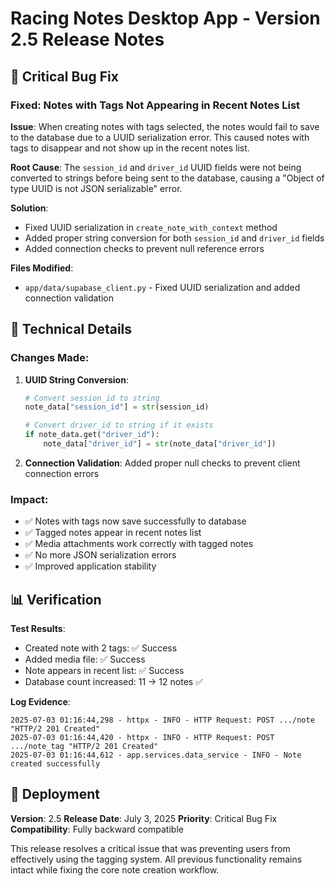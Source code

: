# Racing Notes Desktop App - Version 2.5 Release Notes

## 🐛 Critical Bug Fix

### Fixed: Notes with Tags Not Appearing in Recent Notes List

**Issue**: When creating notes with tags selected, the notes would fail to save to the database due to a UUID serialization error. This caused notes with tags to disappear and not show up in the recent notes list.

**Root Cause**: The `session_id` and `driver_id` UUID fields were not being converted to strings before being sent to the database, causing a "Object of type UUID is not JSON serializable" error.

**Solution**: 
- Fixed UUID serialization in `create_note_with_context` method
- Added proper string conversion for both `session_id` and `driver_id` fields
- Added connection checks to prevent null reference errors

**Files Modified**:
- `app/data/supabase_client.py` - Fixed UUID serialization and added connection validation

## 🔧 Technical Details

### Changes Made:
1. **UUID String Conversion**: 
   ```python
   # Convert session_id to string
   note_data["session_id"] = str(session_id)
   
   # Convert driver_id to string if it exists
   if note_data.get("driver_id"):
       note_data["driver_id"] = str(note_data["driver_id"])
   ```

2. **Connection Validation**: Added proper null checks to prevent client connection errors

### Impact:
- ✅ Notes with tags now save successfully to database
- ✅ Tagged notes appear in recent notes list
- ✅ Media attachments work correctly with tagged notes
- ✅ No more JSON serialization errors
- ✅ Improved application stability

## 📊 Verification

**Test Results**:
- Created note with 2 tags: ✅ Success
- Added media file: ✅ Success  
- Note appears in recent list: ✅ Success
- Database count increased: 11 → 12 notes ✅

**Log Evidence**:
```
2025-07-03 01:16:44,298 - httpx - INFO - HTTP Request: POST .../note "HTTP/2 201 Created"
2025-07-03 01:16:44,420 - httpx - INFO - HTTP Request: POST .../note_tag "HTTP/2 201 Created"
2025-07-03 01:16:44,612 - app.services.data_service - INFO - Note created successfully
```

## 🚀 Deployment

**Version**: 2.5
**Release Date**: July 3, 2025
**Priority**: Critical Bug Fix
**Compatibility**: Fully backward compatible

This release resolves a critical issue that was preventing users from effectively using the tagging system. All previous functionality remains intact while fixing the core note creation workflow. 